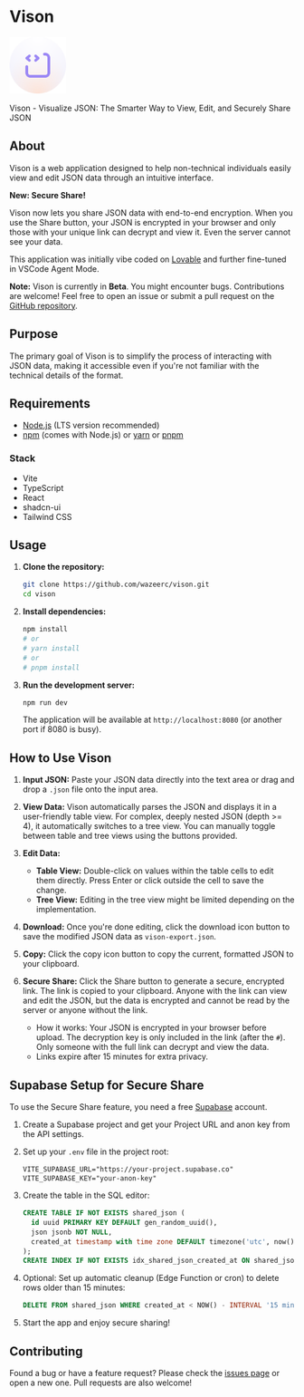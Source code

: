 # Vison

<img src="public\vison.svg" alt="Vison Logo" width="100">

<br/>

Vison - Visualize JSON: The Smarter Way to View, Edit, and Securely Share JSON

## About

Vison is a web application designed to help non-technical individuals easily view and edit JSON data through an intuitive interface.

**New: Secure Share!**

Vison now lets you share JSON data with end-to-end encryption. When you use the Share button, your JSON is encrypted in your browser and only those with your unique link can decrypt and view it. Even the server cannot see your data.

This application was initially vibe coded on [Lovable](https://lovable.dev/) and further fine-tuned in VSCode Agent Mode.

**Note:** Vison is currently in **Beta**. You might encounter bugs. Contributions are welcome! Feel free to open an issue or submit a pull request on the [GitHub repository](https://github.com/wazeerc/vison).

## Purpose

The primary goal of Vison is to simplify the process of interacting with JSON data, making it accessible even if you're not familiar with the technical details of the format.

## Requirements

- [Node.js](https://nodejs.org/) (LTS version recommended)
- [npm](https://www.npmjs.com/) (comes with Node.js) or [yarn](https://yarnpkg.com/) or [pnpm](https://pnpm.io/)

### Stack

- Vite
- TypeScript
- React
- shadcn-ui
- Tailwind CSS

## Usage

1. **Clone the repository:**

    ```bash
    git clone https://github.com/wazeerc/vison.git
    cd vison
    ```

2. **Install dependencies:**

    ```bash
    npm install
    # or
    # yarn install
    # or
    # pnpm install
    ```

3. **Run the development server:**

    ```bash
    npm run dev
    ```

    The application will be available at `http://localhost:8080` (or another port if 8080 is busy).

## How to Use Vison

1. **Input JSON:** Paste your JSON data directly into the text area or drag and drop a `.json` file onto the input area.
2. **View Data:** Vison automatically parses the JSON and displays it in a user-friendly table view. For complex, deeply nested JSON (depth >= 4), it automatically switches to a tree view. You can manually toggle between table and tree views using the buttons provided.
3. **Edit Data:**
    - **Table View:** Double-click on values within the table cells to edit them directly. Press Enter or click outside the cell to save the change.
    - **Tree View:** Editing in the tree view might be limited depending on the implementation.
4. **Download:** Once you're done editing, click the download icon button to save the modified JSON data as `vison-export.json`.
5. **Copy:** Click the copy icon button to copy the current, formatted JSON to your clipboard.
6. **Secure Share:** Click the Share button to generate a secure, encrypted link. The link is copied to your clipboard. Anyone with the link can view and edit the JSON, but the data is encrypted and cannot be read by the server or anyone without the link.

   - How it works: Your JSON is encrypted in your browser before upload. The decryption key is only included in the link (after the <code>#</code>). Only someone with the full link can decrypt and view the data.
   - Links expire after 15 minutes for extra privacy.

## Supabase Setup for Secure Share

To use the Secure Share feature, you need a free [Supabase](https://supabase.com/) account.

1. Create a Supabase project and get your Project URL and anon key from the API settings.
2. Set up your <code>.env</code> file in the project root:

   ```env
   VITE_SUPABASE_URL="https://your-project.supabase.co"
   VITE_SUPABASE_KEY="your-anon-key"
   ```

3. Create the table in the SQL editor:

   ```sql
   CREATE TABLE IF NOT EXISTS shared_json (
     id uuid PRIMARY KEY DEFAULT gen_random_uuid(),
     json jsonb NOT NULL,
     created_at timestamp with time zone DEFAULT timezone('utc', now())
   );
   CREATE INDEX IF NOT EXISTS idx_shared_json_created_at ON shared_json(created_at);
   ```

4. Optional: Set up automatic cleanup (Edge Function or cron) to delete rows older than 15 minutes:

   ```sql
   DELETE FROM shared_json WHERE created_at < NOW() - INTERVAL '15 minutes';
   ```

5. Start the app and enjoy secure sharing!

## Contributing

Found a bug or have a feature request? Please check the [issues page](https://github.com/wazeerc/vison/issues) or open a new one. Pull requests are also welcome!
